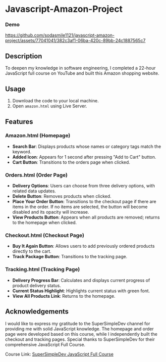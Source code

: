 # Javascript-Amazon-Project

### Demo

https://github.com/sodasmile1121/javascript-amazon-project/assets/77041041/382c3af1-06ba-420c-89bb-24c1887565c7

## Description

To deepen my knowledge in software engineering, I completed a 22-hour JavaScript full course on YouTube and built this Amazon shopping website.

## Usage

1. Download the code to your local machine.
2. Open `amazon.html` using Live Server.

## Features

### Amazon.html (Homepage)

- **Search Bar**: Displays products whose names or category tags match the keyword.
- **Added Icon**: Appears for 1 second after pressing "Add to Cart" button.
- **Cart Button**: Transitions to the orders page when clicked.

### Orders.html (Order Page)

- **Delivery Options**: Users can choose from three delivery options, with related data updates.
- **Delete Button**: Removes products when clicked.
- **Place Your Order Button**: Transitions to the checkout page if there are items in the order. If no items are selected, the button will become disabled and its opacity will increase.
- **View Products Button**: Appears when all products are removed; returns to the homepage when clicked.

### Checkout.html (Checkout Page)

- **Buy It Again Button**: Allows users to add previously ordered products directly to the cart.
- **Track Package Button**: Transitions to the tracking page.

### Tracking.html (Tracking Page)

- **Delivery Progress Bar**: Calculates and displays current progress of product delivery status.
- **Current Status Highlight**: Highlights current status with green font.
- **View All Products Link**: Returns to the homepage.

## Acknowledgements

I would like to express my gratitude to the SuperSimpleDev channel for providing me with solid JavaScript knowledge. The homepage and order page were developed based on this course, while I independently built the checkout and tracking pages. Special thanks to SuperSimpleDev for their comprehensive JavaScript Full Course.

Course Link: [SuperSimpleDev JavaScript Full Course](https://www.youtube.com/watch?v=EerdGm-ehJQ&t=54s)


